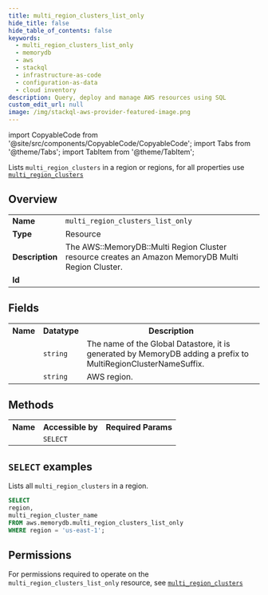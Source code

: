 ```yaml
---
title: multi_region_clusters_list_only
hide_title: false
hide_table_of_contents: false
keywords:
  - multi_region_clusters_list_only
  - memorydb
  - aws
  - stackql
  - infrastructure-as-code
  - configuration-as-data
  - cloud inventory
description: Query, deploy and manage AWS resources using SQL
custom_edit_url: null
image: /img/stackql-aws-provider-featured-image.png
---
```


import CopyableCode from '@site/src/components/CopyableCode/CopyableCode';
import Tabs from '@theme/Tabs';
import TabItem from '@theme/TabItem';

Lists <code>multi_region_clusters</code> in a region or regions, for all properties use <a href="/services/serviceName/multi_region_clusters/"><code>multi_region_clusters</code></a>

## Overview
<table>
<tbody>
<tr><td><b>Name</b></td><td><code>multi_region_clusters_list_only</code></td></tr>
<tr><td><b>Type</b></td><td>Resource</td></tr>
<tr><td><b>Description</b></td><td>The AWS::MemoryDB::Multi Region Cluster resource creates an Amazon MemoryDB Multi Region Cluster.</td></tr>
<tr><td><b>Id</b></td><td><CopyableCode code="aws.memorydb.multi_region_clusters_list_only" /></td></tr>
</tbody>
</table>

## Fields
<table>
<tbody>
<tr><th>Name</th><th>Datatype</th><th>Description</th></tr><tr><td><CopyableCode code="multi_region_cluster_name" /></td><td><code>string</code></td><td>The name of the Global Datastore, it is generated by MemoryDB adding a prefix to MultiRegionClusterNameSuffix.</td></tr>
<tr><td><CopyableCode code="region" /></td><td><code>string</code></td><td>AWS region.</td></tr>
</tbody>
</table>

## Methods

<table>
<tbody>
  <tr>
    <th>Name</th>
    <th>Accessible by</th>
    <th>Required Params</th>
  </tr>
  <tr>
    <td><CopyableCode code="list_resources" /></td>
    <td><code>SELECT</code></td>
    <td><CopyableCode code="region" /></td>
  </tr>
</tbody>
</table>

## `SELECT` examples
Lists all <code>multi_region_clusters</code> in a region.
```sql
SELECT
region,
multi_region_cluster_name
FROM aws.memorydb.multi_region_clusters_list_only
WHERE region = 'us-east-1';
```


## Permissions

For permissions required to operate on the <code>multi_region_clusters_list_only</code> resource, see <a href="/services/memorydb/multi_region_clusters/#permissions"><code>multi_region_clusters</code></a>

